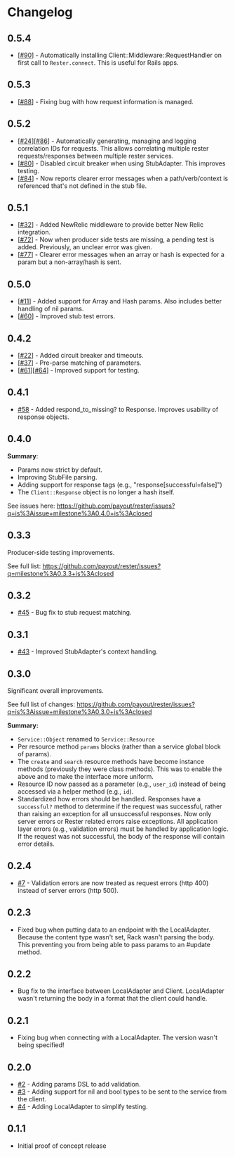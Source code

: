 # Changelog

## 0.5.4
 * [[#90](https://github.com/payout/rester/issues/90)] - Automatically installing Client::Middleware::RequestHandler on first call to `Rester.connect`. This is useful for Rails apps.

## 0.5.3
 * [[#88](https://github.com/payout/rester/issues/88)] - Fixing bug with how request information is managed.

## 0.5.2
 * [[#24](https://github.com/payout/rester/issues/24)][[#86](https://github.com/payout/rester/issues/86)] - Automatically generating, managing and logging correlation IDs for requests. This allows correlating multiple rester requests/responses between multiple rester services.
 * [[#80](https://github.com/payout/rester/issues/80)] - Disabled circuit breaker when using StubAdapter. This improves testing.
 * [[#84](https://github.com/payout/rester/issues/84)] - Now reports clearer error messages when a path/verb/context is referenced that's not defined in the stub file.

## 0.5.1
 * [[#32](https://github.com/payout/rester/issues/32)] - Added NewRelic middleware to provide better New Relic integration.
 * [[#72](https://github.com/payout/rester/issues/72)] - Now when producer side tests are missing, a pending test is added. Previously, an unclear error was given.
 * [[#77](https://github.com/payout/rester/issues/77)] - Clearer error messages when an array or hash is expected for a param but a non-array/hash is sent.

## 0.5.0
 * [[#11](https://github.com/payout/rester/issues/11)] - Added support for Array and Hash params. Also includes better handling of nil params.
 * [[#60](https://github.com/payout/rester/issues/60)] - Improved stub test errors.

## 0.4.2
 * [[#22](https://github.com/payout/rester/issues/22)] - Added circuit breaker and timeouts.
 * [[#37](https://github.com/payout/rester/issues/37)] - Pre-parse matching of parameters.
 * [[#61](https://github.com/payout/rester/issues/61)][[#64](https://github.com/payout/rester/issues/64)] - Improved support for testing.

## 0.4.1
 * [#58](https://github.com/payout/rester/issues/58) - Added respond_to_missing? to Response. Improves usability of response objects.

## 0.4.0
**Summary**:
 * Params now strict by default.
 * Improving StubFile parsing.
 * Adding support for response tags (e.g., "response[successful=false]")
 * The `Client::Response` object is no longer a hash itself.

See issues here: https://github.com/payout/rester/issues?q=is%3Aissue+milestone%3A0.4.0+is%3Aclosed

## 0.3.3
Producer-side testing improvements.

See full list: https://github.com/payout/rester/issues?q=milestone%3A0.3.3+is%3Aclosed

## 0.3.2
 * [#45](https://github.com/payout/rester/issues/45) - Bug fix to stub request matching.

## 0.3.1
 * [#43](https://github.com/payout/rester/issues/43) - Improved StubAdapter's context handling.

## 0.3.0

Significant overall improvements.

See full list of changes:
https://github.com/payout/rester/issues?q=is%3Aissue+milestone%3A0.3.0+is%3Aclosed

**Summary:**
 * `Service::Object` renamed to `Service::Resource`
 * Per resource method `params` blocks (rather than a service global block of params).
 * The `create` and `search` resource methods have become instance methods (previously they were class methods). This was to enable the above and to make the interface more uniform.
 * Resource ID now passed as a parameter (e.g., `user_id`) instead of being accessed via a helper method (e.g., `id`).
 * Standardized how errors should be handled. Responses have a `successful?` method to determine if the request was successful, rather than raising an exception for all unsuccessful responses. Now only server errors or Rester related errors raise exceptions.  All application layer errors (e.g., validation errors) must be handled by application logic.  If the request was not successful, the body of the response will contain error details.

## 0.2.4
 * [#7](https://github.com/payout/rester/issues/7) - Validation errors are now treated as request errors (http 400) instead of server errors (http 500).

## 0.2.3
 * Fixed bug when putting data to an endpoint with the LocalAdapter. Because the content type wasn't set, Rack wasn't parsing the body. This preventing you from being able to pass params to an #update method.

## 0.2.2
 * Bug fix to the interface between LocalAdapter and Client. LocalAdapter wasn't returning the body in a format that the client could handle.

## 0.2.1
 * Fixing bug when connecting with a LocalAdapter. The version wasn't being specified!

## 0.2.0
 * [#2](https://github.com/payout/rester/issues/2) - Adding params DSL to add validation.
 * [#3](https://github.com/payout/rester/issues/3) - Adding support for nil and bool types to be sent to the service from the client.
 * [#4](https://github.com/payout/rester/issues/4) - Adding LocalAdapter to simplify testing.

## 0.1.1
 * Initial proof of concept release
